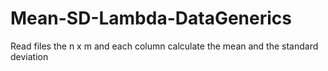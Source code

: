 # Mean-SD-Lambda-DataGenerics
Read files the n x m and each column calculate the mean and the standard deviation  

